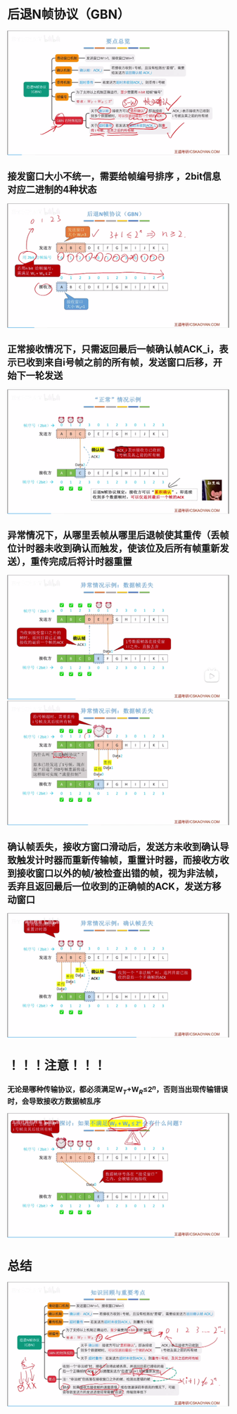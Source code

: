 


# 后退N帧协议（GBN）
![输入图片说明](/imgs/2025-07-24/PJgicuJF1BcArkf1.png)
## 接发窗口大小不统一，需要给帧编号排序 ，2bit信息对应二进制的4种状态
![输入图片说明](/imgs/2025-07-24/nqhtEj6EcPV5pheD.png)
## 正常接收情况下，只需返回最后一帧确认帧ACK_i，表示已收到来自i号帧之前的所有帧，发送窗口后移，开始下一轮发送
![输入图片说明](/imgs/2025-07-24/OQQF6db2I5v88Avf.png)

## 异常情况下，从哪里丢帧从哪里后退帧使其重传（丢帧位计时器未收到确认而触发，使该位及后所有帧重新发送），重传完成后将计时器重置

![输入图片说明](/imgs/2025-07-24/lTdmf5bONfGW6n31.png)
![输入图片说明](/imgs/2025-07-24/f66AxNR8ePucWPN8.png)
## 确认帧丢失，接收方窗口滑动后，发送方未收到确认导致触发计时器而重新传输帧，重置计时器，而接收方收到接收窗口以外的帧/被检查出错的帧，视为非法帧，丢弃且返回最后一位收到的正确帧的ACK，发送方移动窗口
![输入图片说明](/imgs/2025-07-24/Z5dcb6lw2BocG3N6.png)

# ！！！注意！！！
### 无论是哪种传输协议，都必须满足W$_T$+W$_R$≤2$^n$，否则当出现传输错误时，会导致接收方数据帧乱序
![输入图片说明](/imgs/2025-07-24/bU0RL6pmfOmILyP2.png)

# 总结
![输入图片说明](/imgs/2025-07-24/FkUhbmmB3G0mY6Vn.png)
<!--stackedit_data:
eyJoaXN0b3J5IjpbLTQ1NzMwNjc5NSwtMTk3NzY3NzI4OCwtMT
c3MzgyODY3LDc2NTQzNDYwMV19
-->